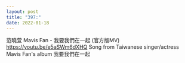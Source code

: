 ```yaml
---
layout: post
title: "397:"
date: 2022-01-18
---
```


范曉萱 Mavis Fan - 我要我們在一起 (官方版MV)
https://youtu.be/e5aSWm6dXHQ Song from Taiwanese singer/actress Mavis Fan's album 我要我們在一起
